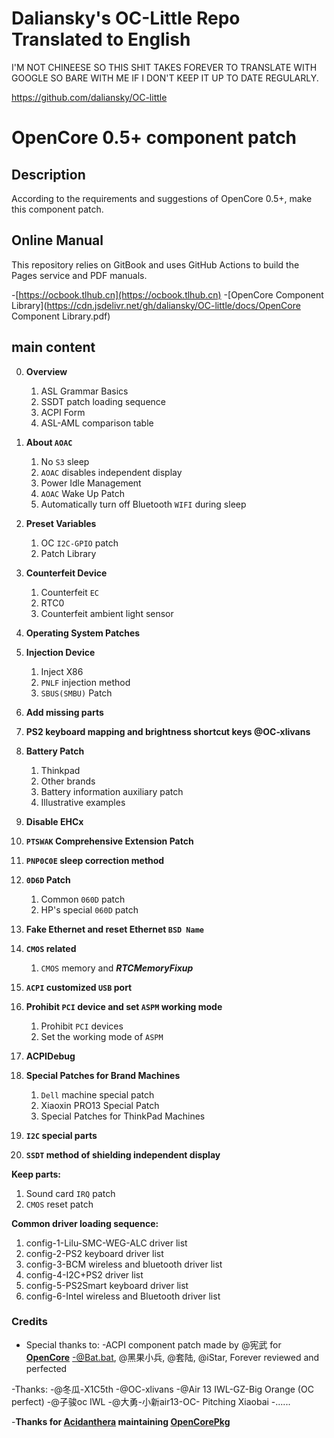 # Daliansky's OC-Little Repo Translated to English

I'M NOT CHINEESE SO THIS SHIT TAKES FOREVER TO TRANSLATE WITH GOOGLE SO BARE WITH ME IF I DON'T KEEP IT UP TO DATE REGULARLY.

https://github.com/daliansky/OC-little

# OpenCore 0.5+ component patch

## Description

According to the requirements and suggestions of OpenCore 0.5+, make this component patch.

## Online Manual

This repository relies on GitBook and uses GitHub Actions to build the Pages service and PDF manuals.

-[https://ocbook.tlhub.cn](https://ocbook.tlhub.cn)
-[OpenCore Component Library](https://cdn.jsdelivr.net/gh/daliansky/OC-little/docs/OpenCore Component Library.pdf)

## main content

0. **Overview**

   1. ASL Grammar Basics
   2. SSDT patch loading sequence
   3. ACPI Form
   4. ASL-AML comparison table

1. **About `AOAC`**

   1. No `S3` sleep
   2. `AOAC` disables independent display
   3. Power Idle Management
   4. `AOAC` Wake Up Patch
   5. Automatically turn off Bluetooth `WIFI` during sleep

2. **Preset Variables**

   1. OC `I2C-GPIO` patch
   2. Patch Library

3. **Counterfeit Device**

   1. Counterfeit `EC`
   2. RTC0
   3. Counterfeit ambient light sensor

4. **Operating System Patches**

5. **Injection Device**

   1. Inject X86
   2. `PNLF` injection method
   3. `SBUS(SMBU)` Patch

6. **Add missing parts**

7. **PS2 keyboard mapping and brightness shortcut keys @OC-xlivans**

8. **Battery Patch**

   1. Thinkpad
   2. Other brands
   3. Battery information auxiliary patch
   4. Illustrative examples

9. **Disable EHCx**

10. **`PTSWAK` Comprehensive Extension Patch**

11. **`PNP0C0E` sleep correction method**

12. **`0D6D` Patch**

    1. Common `060D` patch
    2. HP's special `060D` patch

13. **Fake Ethernet and reset Ethernet `BSD Name`**

14. **`CMOS` related**

    1. `CMOS` memory and ***RTCMemoryFixup***

15. **`ACPI` customized `USB` port**

16. **Prohibit `PCI` device and set `ASPM` working mode**
    1. Prohibit `PCI` devices
    2. Set the working mode of `ASPM`

17. **ACPIDebug**

18. **Special Patches for Brand Machines**

    1. `Dell` machine special patch
    2. Xiaoxin PRO13 Special Patch
    3. Special Patches for ThinkPad Machines

19. **`I2C` special parts**

20. **`SSDT` method of shielding independent display**

**Keep parts:**

   1. Sound card `IRQ` patch
   2. `CMOS` reset patch

**Common driver loading sequence:**

   1. config-1-Lilu-SMC-WEG-ALC driver list
   2. config-2-PS2 keyboard driver list
   3. config-3-BCM wireless and bluetooth driver list
   4. config-4-I2C+PS2 driver list
   5. config-5-PS2Smart keyboard driver list
   6. config-6-Intel wireless and Bluetooth driver list

### Credits

- Special thanks to:
  -ACPI component patch made by @宪武 for **[OpenCore](https://github.com/acidanthera/OpenCorePkg)**
  -@Bat.bat, @黑果小兵, @套陆, @iStar, Forever reviewed and perfected

-Thanks:
  -@冬瓜-X1C5th
  -@OC-xlivans
  -@Air 13 IWL-GZ-Big Orange (OC perfect)
  -@子骏oc IWL
  -@大勇-小新air13-OC- Pitching Xiaobai
  -......

-**Thanks for [Acidanthera](https://github.com/acidanthera) maintaining [OpenCorePkg](https://github.com/acidanthera/OpenCorePkg)**
